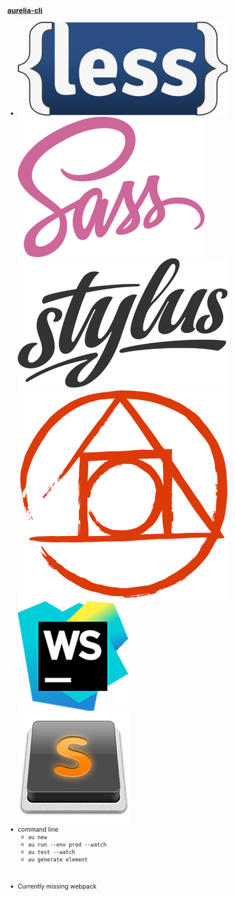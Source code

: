 ### [aurelia-cli](https://github.com/aurelia/cli)

* ![](../../assets/LESS_logo.svg) <!-- .element: class="plain vmiddle" height="75" -->
![](../../assets/sass.png) <!-- .element: class="plain vmiddle" height="75" -->
![](../../assets/stylus-logo.svg) <!-- .element: class="plain vmiddle" height="75" -->
![](../../assets/postcss.svg) <!-- .element: class="plain vmiddle" height="75" -->
![](../../assets/webstorm.png) <!-- .element: class="plain vmiddle" height="75" -->
![](../../assets/sublime.png) <!-- .element: class="plain vmiddle" height="75" -->
* command line
  * `au new`
  * `au run --env prod --watch`
  * `au test --watch`
  * `au generate element`

<br />

* Currently missing webpack